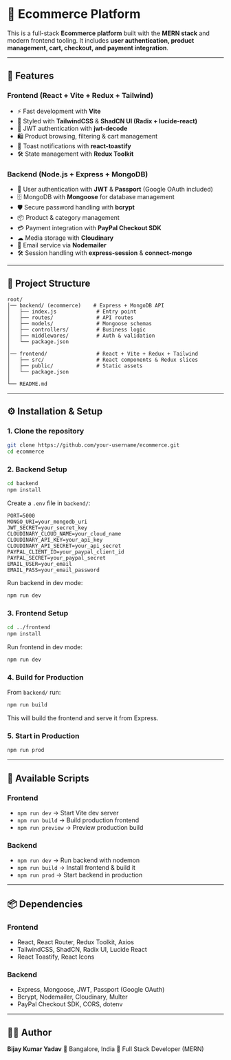 # 🛒 Ecommerce Platform

This is a full-stack **Ecommerce platform** built with the **MERN stack** and modern frontend tooling.
It includes **user authentication, product management, cart, checkout, and payment integration**.

---

## 🚀 Features

### **Frontend (React + Vite + Redux + Tailwind)**

* ⚡ Fast development with **Vite**
* 🎨 Styled with **TailwindCSS** & **ShadCN UI (Radix + lucide-react)**
* 🔐 JWT authentication with **jwt-decode**
* 🛍 Product browsing, filtering & cart management
* 🔔 Toast notifications with **react-toastify**
* 🛠 State management with **Redux Toolkit**

### **Backend (Node.js + Express + MongoDB)**

* 🔑 User authentication with **JWT** & **Passport** (Google OAuth included)
* 🗄 MongoDB with **Mongoose** for database management
* 🛡 Secure password handling with **bcrypt**
* 📦 Product & category management
* 💳 Payment integration with **PayPal Checkout SDK**
* ☁ Media storage with **Cloudinary**
* 📧 Email service via **Nodemailer**
* 🛠 Session handling with **express-session** & **connect-mongo**

---

## 📂 Project Structure

```
root/
│── backend/ (ecommerce)    # Express + MongoDB API
│   ├── index.js             # Entry point
│   ├── routes/              # API routes
│   ├── models/              # Mongoose schemas
│   ├── controllers/         # Business logic
│   ├── middlewares/         # Auth & validation
│   └── package.json
│
│── frontend/                # React + Vite + Redux + Tailwind
│   ├── src/                 # React components & Redux slices
│   ├── public/              # Static assets
│   └── package.json
│
└── README.md
```

---

## ⚙️ Installation & Setup

### **1. Clone the repository**

```bash
git clone https://github.com/your-username/ecommerce.git
cd ecommerce
```

### **2. Backend Setup**

```bash
cd backend
npm install
```

Create a `.env` file in `backend/`:

```env
PORT=5000
MONGO_URI=your_mongodb_uri
JWT_SECRET=your_secret_key
CLOUDINARY_CLOUD_NAME=your_cloud_name
CLOUDINARY_API_KEY=your_api_key
CLOUDINARY_API_SECRET=your_api_secret
PAYPAL_CLIENT_ID=your_paypal_client_id
PAYPAL_SECRET=your_paypal_secret
EMAIL_USER=your_email
EMAIL_PASS=your_email_password
```

Run backend in dev mode:

```bash
npm run dev
```

### **3. Frontend Setup**

```bash
cd ../frontend
npm install
```

Run frontend in dev mode:

```bash
npm run dev
```

### **4. Build for Production**

From `backend/` run:

```bash
npm run build
```

This will build the frontend and serve it from Express.

### **5. Start in Production**

```bash
npm run prod
```

---

## 🔑 Available Scripts

### **Frontend**

* `npm run dev` → Start Vite dev server
* `npm run build` → Build production frontend
* `npm run preview` → Preview production build

### **Backend**

* `npm run dev` → Run backend with nodemon
* `npm run build` → Install frontend & build it
* `npm run prod` → Start backend in production

---

## 📦 Dependencies

### **Frontend**

* React, React Router, Redux Toolkit, Axios
* TailwindCSS, ShadCN, Radix UI, Lucide React
* React Toastify, React Icons

### **Backend**

* Express, Mongoose, JWT, Passport (Google OAuth)
* Bcrypt, Nodemailer, Cloudinary, Multer
* PayPal Checkout SDK, CORS, dotenv

---

## 👨‍💻 Author

**Bijay Kumar Yadav**
📍 Bangalore, India
💼 Full Stack Developer (MERN)
